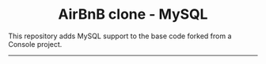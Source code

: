 <center> <h1>AirBnB clone - MySQL</h1> </center>

This repository adds MySQL support to the base code forked from a Console project.

---
